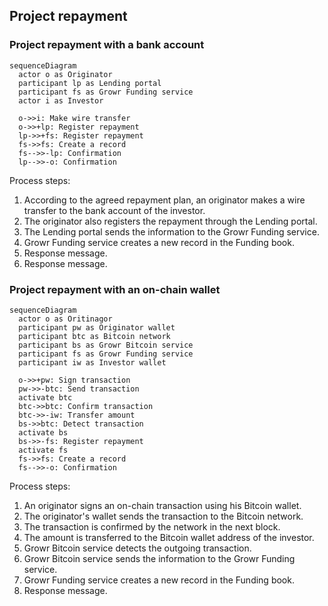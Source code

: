 ## Project repayment

### Project repayment with a bank account

```mermaid
sequenceDiagram
  actor o as Originator
  participant lp as Lending portal
  participant fs as Growr Funding service
  actor i as Investor

  o->>i: Make wire transfer
  o->>+lp: Register repayment
  lp->>+fs: Register repayment
  fs->>fs: Create a record
  fs-->>-lp: Confirmation
  lp-->>-o: Confirmation
```

Process steps:

1. According to the agreed repayment plan, an originator makes a wire transfer to the bank account of the investor.
2. The originator also registers the repayment through the Lending portal.
3. The Lending portal sends the information to the Growr Funding service.
4. Growr Funding service creates a new record in the Funding book.
5. Response message.
6. Response message.

### Project repayment with an on-chain wallet

```mermaid
sequenceDiagram
  actor o as Oritinagor
  participant pw as Originator wallet
  participant btc as Bitcoin network
  participant bs as Growr Bitcoin service
  participant fs as Growr Funding service
  participant iw as Investor wallet

  o->>+pw: Sign transaction
  pw->>-btc: Send transaction
  activate btc
  btc->>btc: Confirm transaction
  btc->>-iw: Transfer amount
  bs->>btc: Detect transaction
  activate bs
  bs->>-fs: Register repayment
  activate fs
  fs->>fs: Create a record
  fs-->>-o: Confirmation
```

Process steps:

1. An originator signs an on-chain transaction using his Bitcoin wallet.
2. The originator's wallet sends the transaction to the Bitcoin network.
3. The transaction is confirmed by the network in the next block.
4. The amount is transferred to the Bitcoin wallet address of the investor.
5. Growr Bitcoin service detects the outgoing transaction.
6. Growr Bitcoin service sends the information to the Growr Funding service.
7. Growr Funding service creates a new record in the Funding book.
8. Response message.

<div style="page-break-after: always;"></div>
